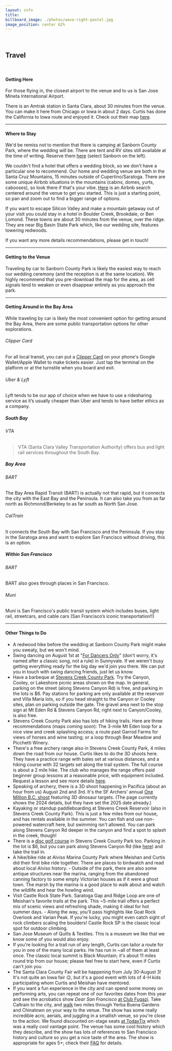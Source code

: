 ```yaml
---
layout: info
title: 
billboard_image: ./photos/wave-right-pastel.jpg
image_position: center 62%
---
```

<br>

## Travel

<br>

#### Getting Here
For those flying in, the closest airport to the venue and to us is San Jose
Mineta International Airport.  

There is an Amtrak station in Santa Clara, about 30 minutes from the venue. You
can make it here from Chicago or Iowa in about 2 days. Curtis has done the
California to Iowa route and enjoyed it. Check out their map
[here](https://www.amtrak.com/content/dam/projects/dotcom/english/public/documents/Maps/Amtrak-System-Map-020923.pdf).

---

#### Where to Stay

We'd be remiss not to mention that there is camping at Sanborn County Park,
where the wedding will be. There are tent and RV sites still available at the
time of writing. Reserve them
[here](https://gooutsideandplay.org/reservation/camping/index.asp) (select
Sanborn on the left).

We couldn't find a hotel that offers a wedding block, so we don't have a
particular one to recommend. Our home and wedding venue are both in the Santa
Cruz Mountains, 15 minutes outside of Cupertino/Saratoga. There are some unique
Airbnb situations in the mountains (cabins, domes, yurts, cabooses), so look
there if that's your vibe.
[Here](https://www.airbnb.com/s/Sanborn-County-Park--Saratoga--CA/homes?refinement_paths%5B%5D=%2Fhomes&flexible_trip_lengths%5B%5D=one_week&monthly_start_date=2025-04-01&monthly_length=3&monthly_end_date=2025-07-01&price_filter_input_type=2&channel=EXPLORE&place_id=ChIJcxose6JMjoARhmLeeh9SfpM&acp_id=696cf260-8330-4696-897c-c9fbac36ad8b&date_picker_type=calendar&checkin=2025-08-01&checkout=2025-08-03&source=structured_search_input_header&search_type=user_map_move&query=Sanborn%20County%20Park%2C%20Saratoga%2C%20CA&search_mode=regular_search&price_filter_num_nights=2&ne_lat=37.27212358222919&ne_lng=-122.02451139979303&sw_lat=37.21297902381982&sw_lng=-122.10049323121143&zoom=14.51040736019344&zoom_level=14.51040736019344&search_by_map=true)
is an Airbnb search centered around the venue to get you started. This is just a starting point, so pan and zoom out to find a bigger range of options.

If you want to escape Silicon Valley and make a mountain getaway out of your
visit you could stay in a hotel in Boulder Creek, Brookdale, or Ben Lomond.
These towns are about 30 minutes from the venue, over the ridge. They are near
Big Basin State Park which, like our wedding site, features towering redwoods.

If you want any more details recommendations, please get in touch!

<!-- - Hyatt House San Jose/Cupertino -->
<!-- - Aloft Cupertino -->
<!-- - Maple Tree Inn -->
<!-- - Wild Palms, a JdV by Hyatt Hotel -->
<!-- - The Domain Hotel -->
<!-- - Hampton Inn & Suite Sunnyvale-Sillicon Valley, CA -->
<!-- - Wafer 450 Hotel -->
<!-- - Avatar Hotel Santa Clara, Tapestry Collection by Hilton -->
<!-- - Quality Inn & Suites Silicon Valley -->
<!-- - Best Western University Inn Santa Clara -->

---

#### Getting to the Venue
Traveling by car to Sanborn County Park is likely the easiest way to reach our
wedding ceremony (and the reception is at the same location). We highly
recommend that you pre-download the map for the area, as cell signals tend to
weaken or even disappear entirely as you approach the park.

---

#### Getting Around in the Bay Area
While traveling by car is likely the most convenient option for getting around
the Bay Area, there are some public transportation options for other explorations.
###### Clipper Card
For all local transit, you can put a [Clipper
Card](https://www.clippercard.com/ClipperWeb/) on your phone's Google
Wallet/Apple Wallet to make tickets easier. Just tap the terminal on the
platform or at the turnstile when you board and exit.
###### Uber & Lyft
Lyft tends to be our app of choice when we have to use a ridesharing service as
it’s usually cheaper than Uber and tends to have better ethics as a company.
##### South Bay
###### VTA
> VTA (Santa Clara Valley Transportation Authority) offers bus and light rail services throughout the South Bay.
##### Bay Area
###### BART
The Bay Area Rapid Transit (BART) is actually not that rapid, but it connects
the city with the East Bay and the Peninsula. It can also take you from as far
north as Richmond/Berkeley to as far south as North San Jose.
###### CalTrain
It connects the South Bay with San Francisco and the Peninsula. If you stay in
the Saratoga area and want to explore San Francisco without driving, this is an
option.
##### Within San Francisco
###### BART
BART also goes through places in San Francisco.
###### Muni
Muni is San Francisco's public transit system which includes buses, light rail,
streetcars, and cable cars (San Francisco’s iconic transportation!!)

---

#### Other Things to Do
- A redwood hike before the wedding at Sanborn County Park might make you
sweaty, but we won't mind.
- Swing dancing on August 1st at "[For Dancers
Only](https://www.fordancersonly.org/)" (don't worry, it's named after a
classic song, not a rule) in Sunnyvale. If we weren't busy getting everything
ready for the big day we'd join you there. We can put you in touch with swing
dancing friends, just let us know.
- Have a barbeque at [Stevens Creek County
Park](https://files.santaclaracounty.gov/exjcpb1516/2024-11/stevens-creek-guide-map.pdf?VersionId=HpyIOm3iVqus5MBsmfeQVn3i0dqcOT1M).
Try the Canyon, Cooley, or Lakeshore picnic areas shown on the map. In general,
parking on the street (along Stevens Canyon Rd) is free, and parking in the
lots is $6. Pay stations for parking are only available at the reservoir and
Villa Maria lots, so if you head straight to the Canyon or Cooley sites, plan
on parking outside the gate. The gravel area next to the stop sign at Mt Eden
Rd & Stevens Canyon Rd, right next to Canyon/Cooley, is also free.
- Stevens Creek County Park also has lots of hiking trails. Here are three
recommendations (maps coming soon): The 3-mile Mt Eden loop for a nice view and
creek splashing access; a route past Garrod Farms for views of horses and wine
tasting; or a loop through Bear Meadow and Picchetti Winery.
- There's a free archery range also in Stevens Creek County Park, 4 miles down the
road from our house. Curtis likes to do the 3D shoots here. They have a
practice range with bales set at various distances, and a hiking course with 32
targets set along the trail system. The full course is about a 2 mile hike. The
club who manages the range offers paid beginner group lessons at a reasonable
price, with equipment included. Request a lesson and see more details
[here](https://www.bhuarchers.org/).
- Speaking of archery, there is a 3D shoot happening in Pacifica (about an hour
from us) August 2nd and 3rd. It's the SF Archers' annual [One Million B.C.
shoot](https://sfarchers.org/events/one-million-bc-shoot/) featuring 3D
dinosaur targets. (The page currently shows the 2024 details, but they have set
the 2025 date already.)
- Kayaking or standup paddleboarding at Stevens Creek Reservoir (also in
Stevens Creek County Park). This is just a few miles from our house, and has
rentals available in the summer. You can fish and use non-powered watercraft
here, but swimming isn't allowed. You can park along Stevens Canyon Rd deeper
in the canyon and find a spot to splash in the creek, though!
- There is a [disc golf
course](https://www.svdgc.org/villa-maria-disc-golf-course) in Stevens Creek
County Park too. Parking in the lot is $6, but you can park along Stevens
Canyon Rd (like [here](https://maps.app.goo.gl/gLxGyMbuzxnDZNue6)) and take the
trail in.
- A hike/bike ride at Alviso Marina County Park where Meishan and Curtis did
their first bike ride together. There are places to birdwatch and read about
local Alviso history. - Outside of the park, there are also some antique
structures near the marina, ranging from the abandoned canning factory to some
empty Victorian houses as if it were a ghost town. The marsh by the marina is a
good place to walk about and watch the wildlife and hear the howling wind.
- Visit Castle Rock State Park. Saratoga Gap and Ridge Loop are one of
Meishan's favorite trails at the park. This ~5-mile trail offers a perfect mix
of scenic views and refreshing shade, making it ideal for hot summer days. -
Along the way, you'll pass highlights like Goat Rock Overlook and Varian Peak.
If you're lucky, you might even catch sight of rock climbers scaling the
boulders! Castle Rock SP is the classic local spot for outdoor climbing.
- San Jose Museum of Quilts & Textiles. This is a museum we like that we know
some of you would also enjoy.
- If you're looking for a trail run of any length, Curtis can tailor a route
for you in one of the many local parks. He has run in ~all of them at least
once. The classic local summit is Black Mountain; it's about 11 miles round
trip from our house; please feel free to start here, even if Curtis can't join
you
- The Santa Clara County Fair will be happening from July 30-August 3! It's not
quite an Iowa fair 😉, but it's a good event with lots of 4-H kids participating
whom Curtis and Meishan have mentored.
- If you want a fun experience in the city and can spend some money on
performing arts, you can repeat one of our favorites dates from this year and
see the acrobatics show *Dear San Francisco* [at Club
Fugazi](https://www.clubfugazisf.com/). Take Caltrain to the city, and
[walk](https://www.google.com/maps/dir/San+Francisco,+700+4th+St,+San+Francisco,+CA+94107/Yerba+Buena+Gardens,+Howard+Street,+San+Francisco,+CA/Chinatown+San+Francisco,+Stockton+Street+Tunnel,+San+Francisco,+CA/678+Green+St,+San+Francisco,+CA+94133/@37.788116,-122.4040667,15z/data=!3m1!5s0x8085808cbbb3c26b:0x9e07d91c059cf148!4m31!4m30!1m5!1m1!1s0x808f7fd693250615:0xb7611ca1cd0883d8!2m2!1d-122.39484!2d37.77667!1m10!1m1!1s0x808580879c034b09:0x9426c73a3d692058!2m2!1d-122.4023514!2d37.7849884!3m4!1m2!1d-122.402312!2d37.78487!3s0x808580879b0e89cb:0xc81e0af5faa51cd4!1m5!1m1!1s0x808580f2e37ffed5:0xf9020621b030b2fa!2m2!1d-122.408083!2d37.793978!1m5!1m1!1s0x808580f199552e0b:0xf028d5d8f3f3f2a3!2m2!1d-122.4102708!2d37.799635!3e2?entry=ttu&g_ep=EgoyMDI1MDMyNS4xIKXMDSoASAFQAw%3D%3D)
two miles through Yerba Buena Gardens and Chinatown on your way to the venue.
 The show has some really incredible acro, aerials, and juggling in a
smallish venue, so you're close to the action. We found discounted on-stage
seats [at
TodayTix](https://www.todaytix.com/sf-bay-area/shows/26442-dear-san-francisco)
which was a really cool vantage point. The venue has some cool history which
they describe, and the show has lots of references to San Francisco history and
culture so you get a nice taste of the area. The show is appropriate for ages
5+; check their [FAQ](https://www.clubfugazisf.com/faq) for details.
